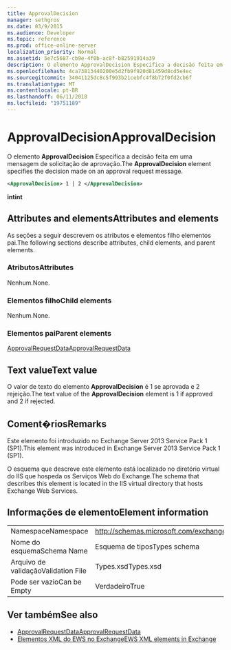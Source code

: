 ```yaml
---
title: ApprovalDecision
manager: sethgros
ms.date: 03/9/2015
ms.audience: Developer
ms.topic: reference
ms.prod: office-online-server
localization_priority: Normal
ms.assetid: 5e7c5687-cb9e-4f0b-ac8f-b82591914a39
description: O elemento ApprovalDecision Especifica a decisão feita em uma mensagem de solicitação de aprovação.
ms.openlocfilehash: 4ca73813440200e5d2fb9f920d81459d8cd5e4ec
ms.sourcegitcommit: 34041125dc8c5f993b21cebfc4f8b72f0fd2cb6f
ms.translationtype: MT
ms.contentlocale: pt-BR
ms.lasthandoff: 06/11/2018
ms.locfileid: "19751189"
---
```

# <a name="approvaldecision"></a><span data-ttu-id="8e092-103">ApprovalDecision</span><span class="sxs-lookup"><span data-stu-id="8e092-103">ApprovalDecision</span></span>

<span data-ttu-id="8e092-104">O elemento **ApprovalDecision** Especifica a decisão feita em uma mensagem de solicitação de aprovação.</span><span class="sxs-lookup"><span data-stu-id="8e092-104">The **ApprovalDecision** element specifies the decision made on an approval request message.</span></span> 
  
```XML
<ApprovalDecision> 1 | 2 </ApprovalDecision>
```

 <span data-ttu-id="8e092-105">**int**</span><span class="sxs-lookup"><span data-stu-id="8e092-105">**int**</span></span>
## <a name="attributes-and-elements"></a><span data-ttu-id="8e092-106">Attributes and elements</span><span class="sxs-lookup"><span data-stu-id="8e092-106">Attributes and elements</span></span>

<span data-ttu-id="8e092-107">As seções a seguir descrevem os atributos e elementos filho elementos pai.</span><span class="sxs-lookup"><span data-stu-id="8e092-107">The following sections describe attributes, child elements, and parent elements.</span></span>
  
### <a name="attributes"></a><span data-ttu-id="8e092-108">Atributos</span><span class="sxs-lookup"><span data-stu-id="8e092-108">Attributes</span></span>

<span data-ttu-id="8e092-109">Nenhum.</span><span class="sxs-lookup"><span data-stu-id="8e092-109">None.</span></span>
  
### <a name="child-elements"></a><span data-ttu-id="8e092-110">Elementos filho</span><span class="sxs-lookup"><span data-stu-id="8e092-110">Child elements</span></span>

<span data-ttu-id="8e092-111">Nenhum.</span><span class="sxs-lookup"><span data-stu-id="8e092-111">None.</span></span>
  
### <a name="parent-elements"></a><span data-ttu-id="8e092-112">Elementos pai</span><span class="sxs-lookup"><span data-stu-id="8e092-112">Parent elements</span></span>

[<span data-ttu-id="8e092-113">ApprovalRequestData</span><span class="sxs-lookup"><span data-stu-id="8e092-113">ApprovalRequestData</span></span>](approvalrequestdata.md)
  
## <a name="text-value"></a><span data-ttu-id="8e092-114">Text value</span><span class="sxs-lookup"><span data-stu-id="8e092-114">Text value</span></span>

<span data-ttu-id="8e092-115">O valor de texto do elemento **ApprovalDecision** é 1 se aprovada e 2 rejeição.</span><span class="sxs-lookup"><span data-stu-id="8e092-115">The text value of the **ApprovalDecision** element is 1 if approved and 2 if rejected.</span></span> 
  
## <a name="remarks"></a><span data-ttu-id="8e092-116">Coment�rios</span><span class="sxs-lookup"><span data-stu-id="8e092-116">Remarks</span></span>

<span data-ttu-id="8e092-117">Este elemento foi introduzido no Exchange Server 2013 Service Pack 1 (SP1).</span><span class="sxs-lookup"><span data-stu-id="8e092-117">This element was introduced in Exchange Server 2013 Service Pack 1 (SP1).</span></span>
  
<span data-ttu-id="8e092-118">O esquema que descreve este elemento está localizado no diretório virtual do IIS que hospeda os Serviços Web do Exchange.</span><span class="sxs-lookup"><span data-stu-id="8e092-118">The schema that describes this element is located in the IIS virtual directory that hosts Exchange Web Services.</span></span>
  
## <a name="element-information"></a><span data-ttu-id="8e092-119">Informações de elemento</span><span class="sxs-lookup"><span data-stu-id="8e092-119">Element information</span></span>

|||
|:-----|:-----|
|<span data-ttu-id="8e092-120">Namespace</span><span class="sxs-lookup"><span data-stu-id="8e092-120">Namespace</span></span>  <br/> |http://schemas.microsoft.com/exchange/services/2006/types  <br/> |
|<span data-ttu-id="8e092-121">Nome do esquema</span><span class="sxs-lookup"><span data-stu-id="8e092-121">Schema Name</span></span>  <br/> |<span data-ttu-id="8e092-122">Esquema de tipos</span><span class="sxs-lookup"><span data-stu-id="8e092-122">Types schema</span></span>  <br/> |
|<span data-ttu-id="8e092-123">Arquivo de validação</span><span class="sxs-lookup"><span data-stu-id="8e092-123">Validation File</span></span>  <br/> |<span data-ttu-id="8e092-124">Types.xsd</span><span class="sxs-lookup"><span data-stu-id="8e092-124">Types.xsd</span></span>  <br/> |
|<span data-ttu-id="8e092-125">Pode ser vazio</span><span class="sxs-lookup"><span data-stu-id="8e092-125">Can be Empty</span></span>  <br/> |<span data-ttu-id="8e092-126">Verdadeiro</span><span class="sxs-lookup"><span data-stu-id="8e092-126">True</span></span>  <br/> |
   
## <a name="see-also"></a><span data-ttu-id="8e092-127">Ver também</span><span class="sxs-lookup"><span data-stu-id="8e092-127">See also</span></span>

- [<span data-ttu-id="8e092-128">ApprovalRequestData</span><span class="sxs-lookup"><span data-stu-id="8e092-128">ApprovalRequestData</span></span>](approvalrequestdata.md)
- [<span data-ttu-id="8e092-129">Elementos XML do EWS no Exchange</span><span class="sxs-lookup"><span data-stu-id="8e092-129">EWS XML elements in Exchange</span></span>](ews-xml-elements-in-exchange.md)

